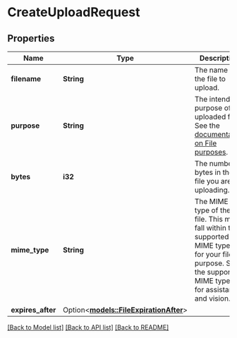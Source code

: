 # CreateUploadRequest

## Properties

Name | Type | Description | Notes
------------ | ------------- | ------------- | -------------
**filename** | **String** | The name of the file to upload.  | 
**purpose** | **String** | The intended purpose of the uploaded file.  See the [documentation on File purposes](https://platform.openai.com/docs/api-reference/files/create#files-create-purpose).  | 
**bytes** | **i32** | The number of bytes in the file you are uploading.  | 
**mime_type** | **String** | The MIME type of the file.  This must fall within the supported MIME types for your file purpose. See the supported MIME types for assistants and vision.  | 
**expires_after** | Option<[**models::FileExpirationAfter**](FileExpirationAfter.md)> |  | [optional]

[[Back to Model list]](../README.md#documentation-for-models) [[Back to API list]](../README.md#documentation-for-api-endpoints) [[Back to README]](../README.md)


